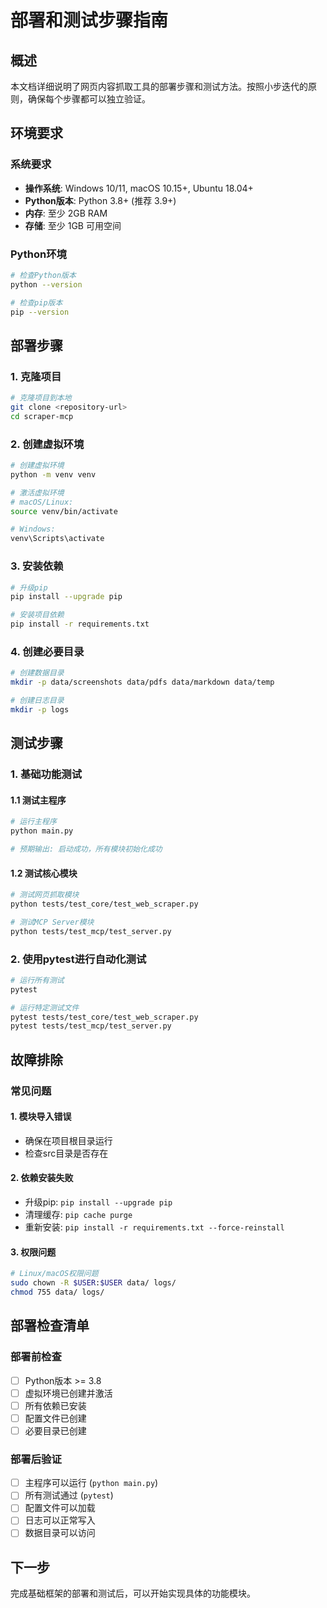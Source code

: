 # 部署和测试步骤指南

## 概述

本文档详细说明了网页内容抓取工具的部署步骤和测试方法。按照小步迭代的原则，确保每个步骤都可以独立验证。

## 环境要求

### 系统要求
- **操作系统**: Windows 10/11, macOS 10.15+, Ubuntu 18.04+
- **Python版本**: Python 3.8+ (推荐 3.9+)
- **内存**: 至少 2GB RAM
- **存储**: 至少 1GB 可用空间

### Python环境
```bash
# 检查Python版本
python --version

# 检查pip版本
pip --version
```

## 部署步骤

### 1. 克隆项目
```bash
# 克隆项目到本地
git clone <repository-url>
cd scraper-mcp
```

### 2. 创建虚拟环境
```bash
# 创建虚拟环境
python -m venv venv

# 激活虚拟环境
# macOS/Linux:
source venv/bin/activate

# Windows:
venv\Scripts\activate
```

### 3. 安装依赖
```bash
# 升级pip
pip install --upgrade pip

# 安装项目依赖
pip install -r requirements.txt
```

### 4. 创建必要目录
```bash
# 创建数据目录
mkdir -p data/screenshots data/pdfs data/markdown data/temp

# 创建日志目录
mkdir -p logs
```

## 测试步骤

### 1. 基础功能测试

#### 1.1 测试主程序
```bash
# 运行主程序
python main.py

# 预期输出: 启动成功，所有模块初始化成功
```

#### 1.2 测试核心模块
```bash
# 测试网页抓取模块
python tests/test_core/test_web_scraper.py

# 测试MCP Server模块
python tests/test_mcp/test_server.py
```

### 2. 使用pytest进行自动化测试

```bash
# 运行所有测试
pytest

# 运行特定测试文件
pytest tests/test_core/test_web_scraper.py
pytest tests/test_mcp/test_server.py
```

## 故障排除

### 常见问题

#### 1. 模块导入错误
- 确保在项目根目录运行
- 检查src目录是否存在

#### 2. 依赖安装失败
- 升级pip: `pip install --upgrade pip`
- 清理缓存: `pip cache purge`
- 重新安装: `pip install -r requirements.txt --force-reinstall`

#### 3. 权限问题
```bash
# Linux/macOS权限问题
sudo chown -R $USER:$USER data/ logs/
chmod 755 data/ logs/
```

## 部署检查清单

### 部署前检查
- [ ] Python版本 >= 3.8
- [ ] 虚拟环境已创建并激活
- [ ] 所有依赖已安装
- [ ] 配置文件已创建
- [ ] 必要目录已创建

### 部署后验证
- [ ] 主程序可以运行 (`python main.py`)
- [ ] 所有测试通过 (`pytest`)
- [ ] 配置文件可以加载
- [ ] 日志可以正常写入
- [ ] 数据目录可以访问

## 下一步

完成基础框架的部署和测试后，可以开始实现具体的功能模块。
